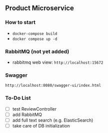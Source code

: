 ## Product Microservice

### How to start
* `docker-compose build`
* `docker compose up -d`

### RabbitMQ (not yet added)
* rabbitmq web view: `http://localhost:15672`

### Swagger
`http://localhost:8080/swagger-ui/index.html`

### To-Do List
- [ ] test ReviewController
- [ ] add RabbitMQ
- [ ] add full text search (e.g. ElasticSearch)
- [ ] take care of DB initialization
